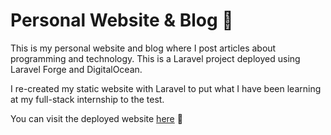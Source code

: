 # Personal Website & Blog 🥥

This is my personal website and blog where I post articles about programming and technology. This is a Laravel project deployed using Laravel Forge and DigitalOcean.

I re-created my static website with Laravel to put what I have been learning at my full-stack internship to the test.

You can visit the deployed website [here](https://farzanyaz.com/) 🥳

